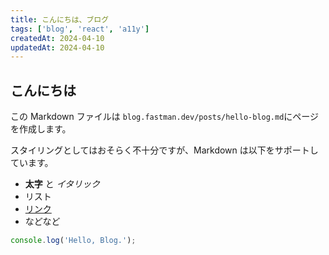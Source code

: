 ```yaml
---
title: こんにちは、ブログ
tags: ['blog', 'react', 'a11y']
createdAt: 2024-04-10
updatedAt: 2024-04-10
---
```


## こんにちは

この Markdown ファイルは `blog.fastman.dev/posts/hello-blog.md`にページを作成します。

スタイリングとしてはおそらく不十分ですが、Markdown は以下をサポートしています。
- **太字** と _イタリック_
- リスト
- [リンク](https://astro.build)
- などなど

```js
console.log('Hello, Blog.');
```